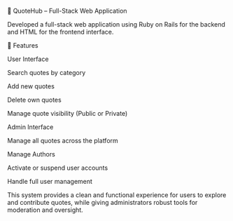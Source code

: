 💬 QuoteHub – Full-Stack Web Application

Developed a full-stack web application using Ruby on Rails for the backend and HTML for the frontend interface.

🔧 Features


User Interface

  Search quotes by category
  
  Add new quotes
  
  Delete own quotes

  Manage quote visibility (Public or Private)


Admin Interface

  Manage all quotes across the platform

  Manage Authors
  
  Activate or suspend user accounts
  
  Handle full user management
  

This system provides a clean and functional experience for users to explore and contribute quotes, while giving administrators robust tools for moderation and oversight.


